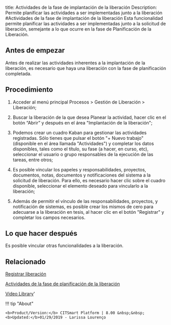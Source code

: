 title:  Actividades de la fase de implantación de la liberación 
Description: Permite planificar las actividades a ser implementadas junto a la liberación
#Actividades de la fase de implantación de la liberación
Esta funcionalidad permite planificar las actividades a ser implementadas junto a la solicitud de liberación, semejante a lo que ocurre en la fase de Planificación de la Liberación.

Antes de empezar
----------------

Antes de realizar las actividades inherentes a la implantación de la liberación,
es necesario que haya una liberación con la fase de planificación completada.

Procedimiento
-------------

1.  Acceder al menú principal Procesos \> Gestión de Liberación \> Liberación;

2.  Buscar la liberación de la que desea Planear la actividad, 
    hacer clic en el botón “Abrir” y después en el área "Implantación de la 
    liberación";

3.  Podemos crear un cuadro Kaban para gestionar las actividades registradas.
    Sólo tienes que pulsar el botón "+ Nuevo trabajo" (disponible en el área
    llamada "Actividades") y completar los datos disponibles, tales como el
    título, su fase (a hacer, en curso, etc), seleccionar el usuario o grupo
    responsables de la ejecución de las tareas, entre otros;

4.  Es posible vincular los papeles y responsabilidades, proyectos, documentos,
    notas, documentos y notificaciones del sistema a la solicitud de liberación.
    Para ello, es necesario hacer clic sobre el cuadro disponible, seleccionar
    el elemento deseado para vincularlo a la liberación;

5.  Además de permitir el vínculo de las responsabilidades, proyectos, y 
    notificación de sistemas, es posible crear los mismos de cero para adecuarse 
    a la liberación en tesis, al hacer clic en el botón "Registrar" y completar
    los campos necesarios.

Lo que hacer después
--------------------

Es posible vincular otras funcionalidades a la liberación.

Relacionado
---------------

[Registrar liberación](/es-es/citsmart-esp-8/processes/release/use/register-release-request.html)

[Actividades de la fase de planificación de la liberación](/es-es/citsmart-esp-8/processes/release/use/release-planning-activities.html)

<i class='fa fa-youtube-play  fa-2x' style='color:#97ce17;vertical-align: middle;'> </i> [Video Library](https://www.youtube.com/playlist?list=PLB5qK2uzf2RPdiRF4nIuCkAvXedNFV-af)'

!!! tip "About"

    <b>Product/Version:</b> CITSmart Platform | 8.00 &nbsp;&nbsp;
    <b>Updated:</b>01/29/2019 - Larissa Lourenço
